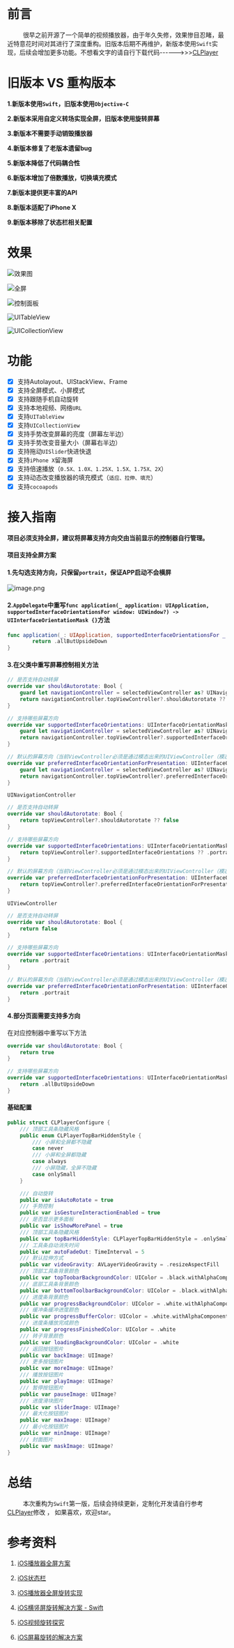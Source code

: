 # 前言

    很早之前开源了一个简单的视频播放器，由于年久失修，效果惨目忍睹，最近特意花时间对其进行了深度重构。旧版本后期不再维护，新版本使用`Swift`实现，后续会增加更多功能。不想看文字的请自行下载代码------>>>[CLPlayer](https://github.com/JmoVxia/CLPlayer)
# 旧版本 VS 重构版本

**1.新版本使用`Swift`，旧版本使用`Objective-C`**

**2.新版本采用自定义转场实现全屏，旧版本使用旋转屏幕**

**3.新版本不需要手动销毁播放器**

**4.新版本修复了老版本遗留bug**

**5.新版本降低了代码耦合性**

**6.新版本增加了倍数播放，切换填充模式**

**7.新版本提供更丰富的API**

**8.新版本适配了iPhone X**

**9.新版本移除了状态栏相关配置**

# 效果

![效果图](https://upload-images.jianshu.io/upload_images/1979970-3f35995fbe988a91.gif?imageMogr2/auto-orient/strip)

![全屏](https://upload-images.jianshu.io/upload_images/1979970-46f701b4f1d654ee.png?imageMogr2/auto-orient/strip%7CimageView2/2/w/1240)

![控制面板](https://upload-images.jianshu.io/upload_images/1979970-dd643aea0e8db12f.png?imageMogr2/auto-orient/strip%7CimageView2/2/w/1240)

![UITableView](https://upload-images.jianshu.io/upload_images/1979970-6eaee76837eb46aa.png?imageMogr2/auto-orient/strip%7CimageView2/2/w/1240)

![UICollectionView](https://upload-images.jianshu.io/upload_images/1979970-7d239b30f5b91d72.png?imageMogr2/auto-orient/strip%7CimageView2/2/w/1240)

# 功能

- [x] 支持Autolayout、UIStackView、Frame
- [x] 支持全屏模式、小屏模式
- [x] 支持跟随手机自动旋转
- [x] 支持本地视频、网络`URL`
- [x] 支持`UITableView`
- [x] 支持`UICollectionView`
- [x] 支持手势改变屏幕的亮度（屏幕左半边）
- [x] 支持手势改变音量大小（屏幕右半边）
- [x] 支持拖动`UISlider`快进快退
- [x] 支持`iPhone X`留海屏
- [x] 支持倍速播放（`0.5X、1.0X、1.25X、1.5X、1.75X、2X`）
- [x] 支持动态改变播放器的填充模式（`适应、拉伸、填充`）
- [x] 支持`cocoapods`

# 接入指南

**项目必须支持全屏，建议将屏幕支持方向交由当前显示的控制器自行管理。**
#### 项目支持全屏方案

#### **1.先勾选支持方向，只保留`portrait`，保证APP启动不会横屏**

![image.png](https://upload-images.jianshu.io/upload_images/1979970-e805d44b28ba55c0.png?imageMogr2/auto-orient/strip%7CimageView2/2/w/1240)

#### **2.`AppDelegate`中重写`func application(_ application: UIApplication, supportedInterfaceOrientationsFor window: UIWindow?) -> UIInterfaceOrientationMask {}`方法**

```swift
func application(_: UIApplication, supportedInterfaceOrientationsFor _: UIWindow?) -> UIInterfaceOrientationMask {
        return .allButUpsideDown
}
```

#### **3.在父类中重写屏幕控制相关方法**

```swift
// 是否支持自动转屏
override var shouldAutorotate: Bool {
    guard let navigationController = selectedViewController as? UINavigationController else { return selectedViewController?.shouldAutorotate ?? false }
    return navigationController.topViewController?.shouldAutorotate ?? false
}

// 支持哪些屏幕方向
override var supportedInterfaceOrientations: UIInterfaceOrientationMask {
    guard let navigationController = selectedViewController as? UINavigationController else { return selectedViewController?.supportedInterfaceOrientations ?? .portrait }
    return navigationController.topViewController?.supportedInterfaceOrientations ?? .portrait
}

// 默认的屏幕方向（当前ViewController必须是通过模态出来的UIViewController（模态带导航的无效）方式展现出来的，才会调用这个方法）
override var preferredInterfaceOrientationForPresentation: UIInterfaceOrientation {
    guard let navigationController = selectedViewController as? UINavigationController else { return selectedViewController?.preferredInterfaceOrientationForPresentation ?? .portrait }
    return navigationController.topViewController?.preferredInterfaceOrientationForPresentation ?? .portrait
}
```
`UINavigationController`

```swift
// 是否支持自动转屏
override var shouldAutorotate: Bool {
    return topViewController?.shouldAutorotate ?? false
}

// 支持哪些屏幕方向
override var supportedInterfaceOrientations: UIInterfaceOrientationMask {
    return topViewController?.supportedInterfaceOrientations ?? .portrait
}

// 默认的屏幕方向（当前ViewController必须是通过模态出来的UIViewController（模态带导航的无效）方式展现出来的，才会调用这个方法）
override var preferredInterfaceOrientationForPresentation: UIInterfaceOrientation {
    return topViewController?.preferredInterfaceOrientationForPresentation ?? .portrait
}
```
`UIViewController`
```swift
// 是否支持自动转屏
override var shouldAutorotate: Bool {
    return false
}

// 支持哪些屏幕方向
override var supportedInterfaceOrientations: UIInterfaceOrientationMask {
    return .portrait
}

// 默认的屏幕方向（当前ViewController必须是通过模态出来的UIViewController（模态带导航的无效）方式展现出来的，才会调用这个方法）
override var preferredInterfaceOrientationForPresentation: UIInterfaceOrientation {
    return .portrait
}
```
#### **4.部分页面需要支持多方向**

在对应控制器中重写以下方法

```swift
override var shouldAutorotate: Bool {
    return true
}

// 支持哪些屏幕方向
override var supportedInterfaceOrientations: UIInterfaceOrientationMask {
    return .allButUpsideDown
}
```

#### 基础配置

```swift
public struct CLPlayerConfigure {
    /// 顶部工具条隐藏风格
    public enum CLPlayerTopBarHiddenStyle {
        /// 小屏和全屏都不隐藏
        case never
        /// 小屏和全屏都隐藏
        case always
        /// 小屏隐藏，全屏不隐藏
        case onlySmall
    }

    /// 自动旋转
    public var isAutoRotate = true
    /// 手势控制
    public var isGestureInteractionEnabled = true
    /// 是否显示更多面板
    public var isShowMorePanel = true
    /// 顶部工具条隐藏风格
    public var topBarHiddenStyle: CLPlayerTopBarHiddenStyle = .onlySmall
    /// 工具条自动消失时间
    public var autoFadeOut: TimeInterval = 5
    /// 默认拉伸方式
    public var videoGravity: AVLayerVideoGravity = .resizeAspectFill
    /// 顶部工具条背景颜色
    public var topToobarBackgroundColor: UIColor = .black.withAlphaComponent(0.6)
    /// 底部工具条背景颜色
    public var bottomToolbarBackgroundColor: UIColor = .black.withAlphaComponent(0.6)
    /// 进度条背景颜色
    public var progressBackgroundColor: UIColor = .white.withAlphaComponent(0.35)
    /// 缓冲条缓冲进度颜色
    public var progressBufferColor: UIColor = .white.withAlphaComponent(0.5)
    /// 进度条播放完成颜色
    public var progressFinishedColor: UIColor = .white
    /// 转子背景颜色
    public var loadingBackgroundColor: UIColor = .white
    /// 返回按钮图片
    public var backImage: UIImage?
    /// 更多按钮图片
    public var moreImage: UIImage?
    /// 播放按钮图片
    public var playImage: UIImage?
    /// 暂停按钮图片
    public var pauseImage: UIImage?
    /// 进度滑块图片
    public var sliderImage: UIImage?
    /// 最大化按钮图片
    public var maxImage: UIImage?
    /// 最小化按钮图片
    public var minImage: UIImage?
    /// 封面图片
    public var maskImage: UIImage?
}
```
# 总结

    本次重构为`Swift`第一版，后续会持续更新，定制化开发请自行参考[CLPlayer](https://github.com/JmoVxia/CLPlayer)修改 ， 如果喜欢，欢迎star。

# 参考资料

1.  [iOS播放器全屏方案](https://www.jianshu.com/p/182f6d1e7b04)

2.  [iOS状态栏](https://www.justisit.com/15626010144789.html)

3.  [iOS播放器全屏旋转实现](https://www.jianshu.com/p/84a148e58fc8)

4.  [iOS横竖屏旋转解决方案 - Swift](https://www.jianshu.com/p/539b265bcb5d)

5.  [iOS视频旋转探究](https://drinking.github.io/iOS-video-rotation)

6.  [iOS屏幕旋转的解决方案](https://www.jianshu.com/p/c973817d40c8)
